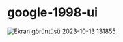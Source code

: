 # google-1998-ui
![Ekran görüntüsü 2023-10-13 131855](https://github.com/Benyamin0001/google-1998-ui/assets/128973635/0b7a60c6-0f3f-4373-adad-1e9b1987314e)
